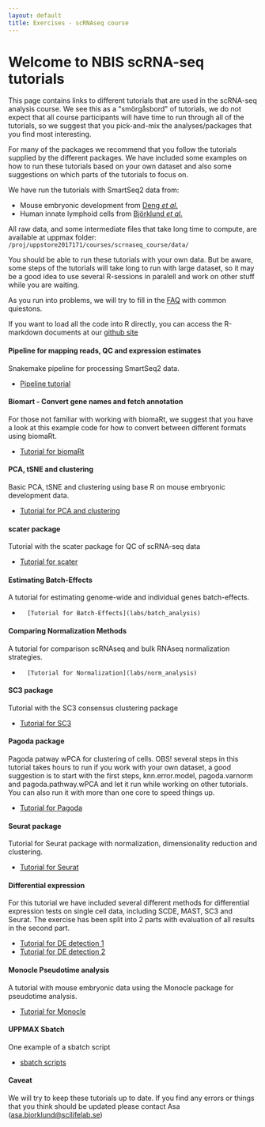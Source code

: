 ```yaml
---
layout: default
title: Exercises - scRNAseq course
---
```


# Welcome to NBIS scRNA-seq tutorials

This page contains links to different tutorials that are used in the scRNA-seq analysis course. We see this as a "smörgåsbord" of tutorials, we do not expect that all course participants will have time to run through all of the tutorials, so we suggest that you pick-and-mix the analyses/packages that you find most interesting. 

For many of the packages we recommend that you follow the tutorials supplied by the different packages. We have included some examples on how to run these tutorials based on your own dataset and also some suggestions on which parts of the tutorials to focus on. 

We have run the tutorials with SmartSeq2 data from:

* Mouse embryonic development from [Deng *et al.*](http://science.sciencemag.org/content/343/6167/193.long) 
* Human innate lymphoid cells from [Björklund *et al.*](https://www.nature.com/articles/ni.3368)

All raw data, and some intermediate files that take long time to compute, are available at uppmax folder: `/proj/uppstore2017171/courses/scrnaseq_course/data/`

You should be able to run these tutorials with your own data. But be aware, some steps of the tutorials will take long to run with large dataset, so it may be a good idea to use several R-sessions in paralell and work on other stuff while you are waiting. 

As you run into problems, we will try to fill in the [FAQ](FAQ) with common quiestons.

If you want to load all the code into R directly, you can access the R-markdown documents at our [github site](https://github.com/NBISweden/workshop-scRNAseq/tree/master/labs)

#### Pipeline for mapping reads, QC and expression estimates

Snakemake pipeline for processing SmartSeq2 data.

*	[Pipeline tutorial](labs/Pipeline_exercise) 

#### Biomart - Convert gene names and fetch annotation

For those not familiar with working with biomaRt, we suggest that you have a look at this example code for how to convert between different formats using biomaRt. 
 
*	[Tutorial for biomaRt](labs/biomart) 

#### PCA, tSNE and clustering

Basic PCA, tSNE and clustering using base R on mouse embryonic development data.

*	[Tutorial for PCA and clustering](labs/PCA_and_clustering)

#### scater package

Tutorial with the scater package for QC of scRNA-seq data

*	[Tutorial for scater](labs/scater_ilc)


#### Estimating Batch-Effects

A tutorial for estimating genome-wide and individual genes batch-effects.

*       [Tutorial for Batch-Effects](labs/batch_analysis)

#### Comparing Normalization Methods

A tutorial for comparison scRNAseq and bulk RNAseq normalization strategies.

*       [Tutorial for Normalization](labs/norm_analysis)


#### SC3 package

Tutorial with the SC3 consensus clustering package

*	[Tutorial for SC3](labs/sc3_ilc)

#### Pagoda package

Pagoda patway wPCA for clustering of cells. OBS! several steps in this tutorial takes hours to run if you work with your own dataset, a good suggestion is to start with the first steps, knn.error.model, pagoda.varnorm and pagoda.pathway.wPCA and let it run while working on other tutorials. You can also run it with more than one core to speed things up.
 
*	[Tutorial for Pagoda](labs/pagoda_ilc)

#### Seurat package

Tutorial for Seurat package with normalization, dimensionality reduction and clustering.

*	[Tutorial for Seurat](labs/seurat_analysis)

#### Differential expression

For this tutorial we have included several different methods for differential expression tests on single cell data, including SCDE, MAST, SC3 and Seurat. The exercise has been split into 2 parts with evaluation of all results in the second part. 

*	[Tutorial for DE detection 1](labs/Differential_gene_expression)
*	[Tutorial for DE detection 2](labs/Differential_gene_expression_part2)

#### Monocle Pseudotime analysis

A tutorial with mouse embryonic data using the Monocle package for pseudotime analysis.

*	[Tutorial for Monocle](labs/monocle_analysis)   

#### UPPMAX Sbatch
 
One example of a sbatch script
 
*	[sbatch scripts](labs/sbatchScript)   
 
#### Caveat

We will try to keep these tutorials up to date. If you find any errors or things that you think should be updated please contact Asa (asa.bjorklund@scilifelab.se) 
  		
